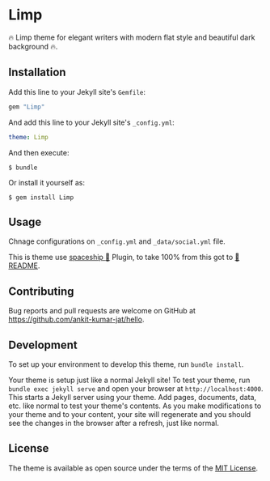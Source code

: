 # Limp

:fire: Limp theme for elegant writers with modern flat style and beautiful dark background :fire:.

## Installation

Add this line to your Jekyll site's `Gemfile`:

```ruby
gem "Limp"
```

And add this line to your Jekyll site's `_config.yml`:

```yaml
theme: Limp
```

And then execute:

    $ bundle

Or install it yourself as:

    $ gem install Limp

## Usage

Chnage configurations on `_config.yml` and `_data/social.yml` file.

This is theme use [spaceship :rocket:](https://github.com/jeffreytse/jekyll-spaceship/blob/master/README.md) Plugin, to take 100% from this got to [:rocket: README](https://github.com/jeffreytse/jekyll-spaceship/blob/master/README.md).

## Contributing

Bug reports and pull requests are welcome on GitHub at https://github.com/ankit-kumar-jat/hello.

## Development

To set up your environment to develop this theme, run `bundle install`.

Your theme is setup just like a normal Jekyll site! To test your theme, run `bundle exec jekyll serve` and open your browser at `http://localhost:4000`. This starts a Jekyll server using your theme. Add pages, documents, data, etc. like normal to test your theme's contents. As you make modifications to your theme and to your content, your site will regenerate and you should see the changes in the browser after a refresh, just like normal.

## License

The theme is available as open source under the terms of the [MIT License](https://opensource.org/licenses/MIT).